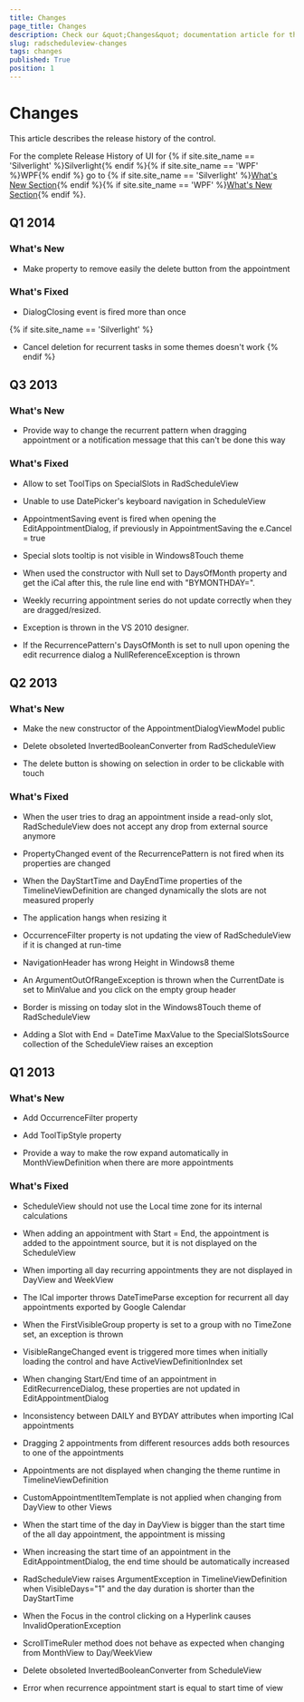 ```yaml
---
title: Changes
page_title: Changes
description: Check our &quot;Changes&quot; documentation article for the RadScheduleView {{ site.framework_name }} control.
slug: radscheduleview-changes
tags: changes
published: True
position: 1
---
```


# Changes

This article describes the release history of the control.

For the complete Release History of UI for {% if site.site_name == 'Silverlight' %}Silverlight{% endif %}{% if site.site_name == 'WPF' %}WPF{% endif %} go to {% if site.site_name == 'Silverlight' %}[What's New Section](http://www.telerik.com/products/silverlight/whats-new.aspx){% endif %}{% if site.site_name == 'WPF' %}[What's New Section](http://www.telerik.com/products/wpf/whats-new.aspx){% endif %}.

## Q1 2014

### What's New

* Make property to remove easily the delete button from the appointment

### What's Fixed

* DialogClosing event is fired more than once

{% if site.site_name == 'Silverlight' %}
* Cancel deletion for recurrent tasks in some themes doesn't work
{% endif %}

## Q3 2013

### What's New

* Provide way to change the recurrent pattern when dragging appointment or a notification message that this can't be done this way                

### What's Fixed

* Allow to set ToolTips on SpecialSlots in RadScheduleView                

* Unable to use DatePicker's keyboard navigation in ScheduleView                

* AppointmentSaving event is fired when opening the EditAppointmentDialog, if previously in AppointmentSaving the e.Cancel = true                

* Special slots tooltip is not visible in Windows8Touch theme                

* When used the constructor with Null set to DaysOfMonth property and get the iCal after this, the rule line end with "BYMONTHDAY=".                

* Weekly recurring appointment series do not update correctly when they are dragged/resized.

* Exception is thrown in the VS 2010 designer.                

* If the RecurrencePattern's DaysOfMonth is set to null upon opening the edit recurrence dialog a NullReferenceException is thrown                

## Q2 2013

### What's New

* Make the new constructor of the AppointmentDialogViewModel public                

* Delete obsoleted InvertedBooleanConverter from RadScheduleView                

* The delete button is showing on selection in order to be clickable with touch                

### What's Fixed

* When the user tries to drag an appointment inside a read-only slot, RadScheduleView does not accept any drop from external source anymore                

* PropertyChanged event of the RecurrencePattern is not fired when its properties are changed                

* When the DayStartTime and DayEndTime properties of the TimelineViewDefinition are changed dynamically the slots are not measured properly                

* The application hangs when resizing it                

* OccurrenceFilter property is not updating the view of RadScheduleView if it is changed at run-time                

* NavigationHeader has wrong Height in Windows8 theme                

* An ArgumentOutOfRangeException is thrown when the CurrentDate is set to MinValue and you click on the empty group header                

* Border is missing on today slot in the Windows8Touch theme of RadScheduleView                

* Adding a Slot with End = DateTime MaxValue to the SpecialSlotsSource collection of the ScheduleView raises an exception                

## Q1 2013

### What's New

* Add OccurrenceFilter property

* Add ToolTipStyle property

* Provide a way to make the row expand automatically in MonthViewDefinition when there are more appointments 

### What's Fixed

* ScheduleView should not use the Local time zone for its internal calculations

* When adding an appointment with Start = End, the appointment is added to the appointment source, but it is not displayed on the ScheduleView

* When importing all day recurring appointments they are not displayed in DayView and WeekView

* The ICal importer throws DateTimeParse exception for recurrent all day appointments exported by Google Calendar 

* When the FirstVisibleGroup property is set to a group with no TimeZone set, an exception is thrown 

* VisibleRangeChanged event is triggered more times when initially loading the control and have ActiveViewDefinitionIndex set

* When changing Start/End time of an appointment in EditRecurrenceDialog, these properties are not updated in EditAppointmentDialog 

* Inconsistency between DAILY and BYDAY attributes when importing ICal appointments 

* Dragging 2 appointments from different resources adds both resources to one of the appointments 

* Appointments are not displayed when changing the theme runtime in TimelineViewDefinition

* CustomAppointmentItemTemplate is not applied when changing from DayView to other Views 

* When the start time of the day in DayView is bigger than the start time of the all day appointment, the appointment is missing 

* When increasing the start time of an appointment in the EditAppointmentDialog, the end time should be automatically increased

* RadScheduleView raises ArgumentException in TimelineViewDefinition when VisibleDays="1" and the day duration is shorter than the DayStartTime

* When the Focus in the control clicking on a Hyperlink causes InvalidOperationException 

* ScrollTimeRuler method does not behave as expected when changing from MonthView to Day/WeekView 

* Delete obsoleted InvertedBooleanConverter from ScheduleView 

* Error when recurrence appointment start is equal to start time of view